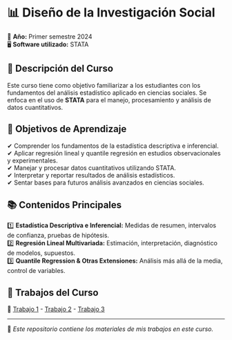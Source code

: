 # 📊 Diseño de la Investigación Social  

📅 **Año:** Primer semestre 2024  
🖥 **Software utilizado:** STATA  

## 📖 Descripción del Curso  
Este curso tiene como objetivo familiarizar a los estudiantes con los fundamentos del análisis estadístico aplicado en ciencias sociales. Se enfoca en el uso de **STATA** para el manejo, procesamiento y análisis de datos cuantitativos.  

## 🎯 Objetivos de Aprendizaje  
✔ Comprender los fundamentos de la estadística descriptiva e inferencial.  
✔ Aplicar regresión lineal y quantile regresión en estudios observacionales y experimentales.  
✔ Manejar y procesar datos cuantitativos utilizando STATA.  
✔ Interpretar y reportar resultados de análisis estadísticos.  
✔ Sentar bases para futuros análisis avanzados en ciencias sociales. 

## 📚 Contenidos Principales  
1️⃣ **Estadística Descriptiva e Inferencial:** Medidas de resumen, intervalos de confianza, pruebas de hipótesis.  
2️⃣ **Regresión Lineal Multivariada:** Estimación, interpretación, diagnóstico de modelos, supuestos.  
3️⃣ **Quantile Regression & Otras Extensiones:** Análisis más allá de la media, control de variables.  

## 📂 Trabajos del Curso  
📝 [Trabajo 1](Trabajo_1/) - [Trabajo 2](Trabajo_2/) - [Trabajo 3](Trabajo_3/)

---
📌 *Este repositorio contiene los materiales de mis trabajos en este curso.*
